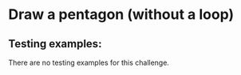 # Draw a pentagon (without a loop)


## Testing examples:

There are no testing examples for this challenge.
